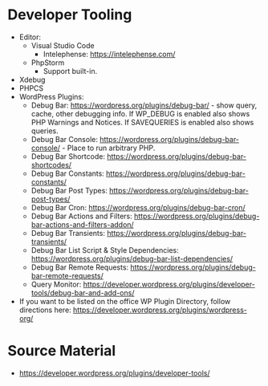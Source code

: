 # Developer Tooling
- Editor:
    - Visual Studio Code
        - Intelephense: https://intelephense.com/
    - PhpStorm
        - Support built-in.
- Xdebug
- PHPCS
- WordPress Plugins:
    - Debug Bar: https://wordpress.org/plugins/debug-bar/ - show query, cache, other debugging info. If WP_DEBUG is enabled also shows PHP Warnings and Notices. If SAVEQUERIES is enabled also shows queries.
    - Debug Bar Console: https://wordpress.org/plugins/debug-bar-console/ - Place to run arbitrary PHP.
    - Debug Bar Shortcode: https://wordpress.org/plugins/debug-bar-shortcodes/
    - Debug Bar Constants: https://wordpress.org/plugins/debug-bar-constants/
    - Debug Bar Post Types: https://wordpress.org/plugins/debug-bar-post-types/
    - Debug Bar Cron: https://wordpress.org/plugins/debug-bar-cron/
    - Debug Bar Actions and Filters: https://wordpress.org/plugins/debug-bar-actions-and-filters-addon/
    - Debug Bar Transients: https://wordpress.org/plugins/debug-bar-transients/
    - Debug Bar List Script & Style Dependencies: https://wordpress.org/plugins/debug-bar-list-dependencies/
    - Debug Bar Remote Requests: https://wordpress.org/plugins/debug-bar-remote-requests/
    - Query Monitor: https://developer.wordpress.org/plugins/developer-tools/debug-bar-and-add-ons/
- If you want to be listed on the office WP Plugin Directory, follow directions here: https://developer.wordpress.org/plugins/wordpress-org/


# Source Material
- https://developer.wordpress.org/plugins/developer-tools/